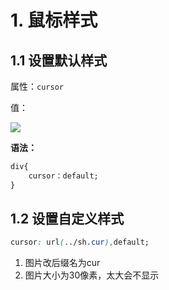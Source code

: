 # 1. 鼠标样式

## 1.1 设置默认样式

属性：`cursor`

值：

![](/Users/yujiangzhong/IdeaProjects/JavaOffer/img/CSS/css1.jpg)

**语法：**

```css
div{
	cursor：default;
}
```



## 1.2 设置自定义样式

```css
cursor: url(../sh.cur),default;
```

1. 图片改后缀名为cur
2. 图片大小为30像素，太大会不显示

